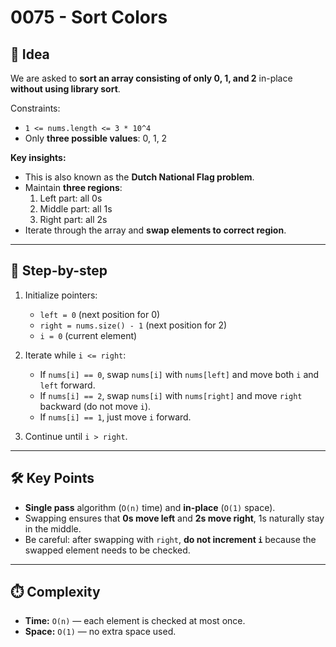 # 0075 - Sort Colors

## 🧠 Idea

We are asked to **sort an array consisting of only 0, 1, and 2** in-place **without using library sort**.  

Constraints:  
- `1 <= nums.length <= 3 * 10^4`  
- Only **three possible values**: 0, 1, 2  

**Key insights:**  
- This is also known as the **Dutch National Flag problem**.  
- Maintain **three regions**:
  1. Left part: all 0s  
  2. Middle part: all 1s  
  3. Right part: all 2s  
- Iterate through the array and **swap elements to correct region**.  

---

## 🔁 Step-by-step

1. Initialize pointers:  
   - `left = 0` (next position for 0)  
   - `right = nums.size() - 1` (next position for 2)  
   - `i = 0` (current element)  

2. Iterate while `i <= right`:  
   - If `nums[i] == 0`, swap `nums[i]` with `nums[left]` and move both `i` and `left` forward.  
   - If `nums[i] == 2`, swap `nums[i]` with `nums[right]` and move `right` backward (do not move `i`).  
   - If `nums[i] == 1`, just move `i` forward.  

3. Continue until `i > right`.  

---

## 🛠️ Key Points

- **Single pass** algorithm (`O(n)` time) and **in-place** (`O(1)` space).  
- Swapping ensures that **0s move left** and **2s move right**, 1s naturally stay in the middle.  
- Be careful: after swapping with `right`, **do not increment `i`** because the swapped element needs to be checked.  

---

## ⏱️ Complexity

- **Time:** `O(n)` — each element is checked at most once.  
- **Space:** `O(1)` — no extra space used.  
